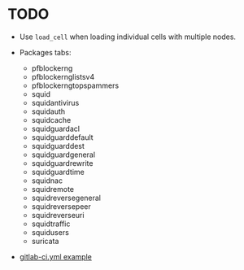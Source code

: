 # TODO

* Use `load_cell` when loading individual cells with multiple nodes.

* Packages tabs:
  * pfblockerng
  * pfblockernglistsv4
  * pfblockerngtopspammers
  * squid
  * squidantivirus
  * squidauth
  * squidcache
  * squidguardacl
  * squidguarddefault
  * squidguarddest
  * squidguardgeneral
  * squidguardrewrite
  * squidguardtime
  * squidnac
  * squidremote
  * squidreversegeneral
  * squidreversepeer
  * squidreverseuri
  * squidtraffic
  * squidusers
  * suricata



* [gitlab-ci.yml example](https://gitlab.com/saltstack/pop/heist-salt/-/blob/master/.gitlab-ci.yml)
